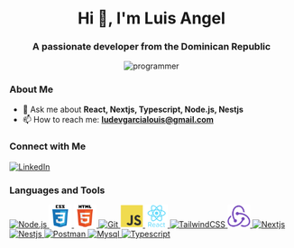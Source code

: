 <!-- Banner Image 
<p align="center">
  <img alt="banner" src="https://github.com/LuDevvv/LuDevvv/assets/107328372/b6404592-1082-445d-af36-a11a6d82968d" />
</p>
-->

<h1 align="center">Hi 👋, I'm Luis Angel</h1>
<h3 align="center">A passionate developer from the Dominican Republic</h3>

<!-- Animated Programmer Image -->
<p align="center">
  <img alt="programmer" width="400px" src="https://miro.medium.com/v2/resize:fit:996/1*um19N_oeTKlmrHMov0O5bA.gif" />
</p>

<!-- About Me Section -->
### About Me

- 💬 Ask me about **React, Nextjs, Typescript, Node.js, Nestjs**
- 📫 How to reach me: **ludevgarcialouis@gmail.com**

<!-- Connect with Me Section -->
### Connect with Me

<p align="left">
  <a href="https://linkedin.com/in/luis-angel-garcia-louis-18b731241" target="_blank">
    <img align="center" src="https://raw.githubusercontent.com/rahuldkjain/github-profile-readme-generator/master/src/images/icons/Social/linked-in-alt.svg" alt="LinkedIn" height="30" width="40" />
  </a>
</p>

<!-- Languages and Tools Section -->
### Languages and Tools

<p align="left">
  <a href="https://nodejs.org/" target="_blank" rel="noreferrer">
    <img src="https://cdn.worldvectorlogo.com/logos/nodejs-icon.svg" alt="Node.js" width="40" height="40" />
  </a>
  <a href="https://www.w3schools.com/css/" target="_blank" rel="noreferrer">
    <img src="https://raw.githubusercontent.com/devicons/devicon/master/icons/css3/css3-original-wordmark.svg" alt="CSS3" width="40" height="40" />
  </a>
  <a href="https://www.w3.org/html/" target="_blank" rel="noreferrer">
    <img src="https://raw.githubusercontent.com/devicons/devicon/master/icons/html5/html5-original-wordmark.svg" alt="HTML5" width="40" height="40" />
  </a>
  <a href="https://git-scm.com/" target="_blank" rel="noreferrer">
    <img src="https://www.vectorlogo.zone/logos/git-scm/git-scm-icon.svg" alt="Git" width="40" height="40" />
  </a>
  <a href="https://developer.mozilla.org/en-US/docs/Web/JavaScript" target="_blank" rel="noreferrer">
    <img src="https://raw.githubusercontent.com/devicons/devicon/master/icons/javascript/javascript-original.svg" alt="JavaScript" width="40" height="40" />
  </a>
  <a href="https://reactjs.org/" target="_blank" rel="noreferrer">
    <img src="https://raw.githubusercontent.com/devicons/devicon/master/icons/react/react-original-wordmark.svg" alt="React" width="40" height="40" />
  </a>
  <a href="https://tailwindcss.com/" target="_blank" rel="noreferrer">
    <img src="https://www.vectorlogo.zone/logos/tailwindcss/tailwindcss-icon.svg" alt="TailwindCSS" width="40" height="40" />
  </a>
  <a href="https://redux.js.org/" target="_blank" rel="noreferrer">
    <img src="https://raw.githubusercontent.com/devicons/devicon/master/icons/redux/redux-original.svg" alt="Redux" width="40" height="40" />
  </a>
  <a href="https://nextjs.org/" target="_blank" rel="noreferrer">
    <img src="https://www.vectorlogo.zone/logos/nextjs/nextjs-icon.svg" alt="Nextjs" width="40" height="40" />
  </a>
  <a href="https://nestjs.com/" target="_blank" rel="noreferrer">
    <img src="https://www.vectorlogo.zone/logos/nestjs/nestjs-icon.svg" alt="Nestjs" width="40" height="40" />
  </a>
  <a href="https://www.postman.com/" target="_blank" rel="noreferrer">
    <img src="https://www.vectorlogo.zone/logos/getpostman/getpostman-icon.svg" alt="Postman" width="40" height="40" />
  </a>
  <a href="https://www.mysql.com/" target="_blank" rel="noreferrer">
    <img src="https://www.vectorlogo.zone/logos/mysql/mysql-icon.svg" alt="Mysql" width="40" height="40" />
  </a>
  <a href="https://www.mysql.com/" target="_blank" rel="noreferrer">
    <img src="https://www.vectorlogo.zone/logos/typescriptlang/typescriptlang-icon.svg" alt="Typescript" width="40" height="40" />
  </a>
</p>
